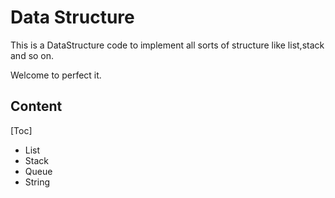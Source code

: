 # Data Structure
This is a DataStructure code to implement all sorts of structure like list,stack and so on.

Welcome to perfect it.
## Content
[Toc]
- List
- Stack
- Queue
- String
